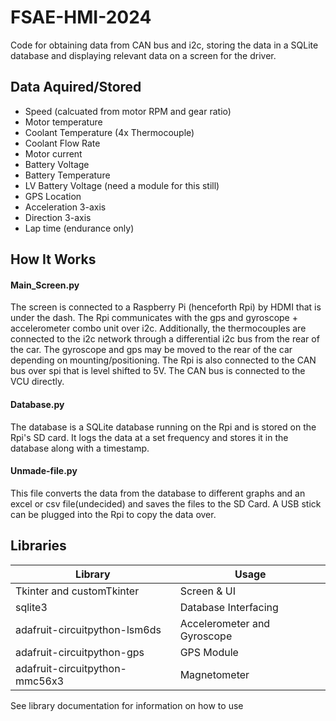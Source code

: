 # FSAE-HMI-2024
Code for obtaining data from CAN bus and i2c, storing the data in a SQLite database and displaying relevant data on a screen for the driver.

## Data Aquired/Stored
- Speed (calcuated from motor RPM and gear ratio)
- Motor temperature
- Coolant Temperature (4x Thermocouple)
- Coolant Flow Rate
- Motor current
- Battery Voltage
- Battery Temperature
- LV Battery Voltage (need a module for this still)
- GPS Location
- Acceleration 3-axis
- Direction 3-axis
- Lap time (endurance only)

## How It Works
#### Main_Screen.py
The screen is connected to a Raspberry Pi (henceforth Rpi) by HDMI that is under the dash. The Rpi communicates with the gps and gyroscope + accelerometer combo unit over i2c. Additionally, the thermocouples are connected to the i2c network through a differential i2c bus from the rear of the car. The gyroscope and gps may be moved to the rear of the car depending on mounting/positioning. The Rpi is also connected to the CAN bus over spi that is level shifted to 5V. The CAN bus is connected to the VCU directly.
#### Database.py
The database is a SQLite database running on the Rpi and is stored on the Rpi's SD card. It logs the data at a set frequency and stores it in the database along with a timestamp.
#### Unmade-file.py
This file converts the data from the database to different graphs and an excel or csv file(undecided) and saves the files to the SD Card. A USB stick can be plugged into the Rpi to copy the data over.

## Libraries
| Library | Usage |
|---------|-------|
|Tkinter and customTkinter | Screen & UI |
|sqlite3 | Database Interfacing |
|adafruit-circuitpython-lsm6ds | Accelerometer and Gyroscope |
|adafruit-circuitpython-gps | GPS Module |
|adafruit-circuitpython-mmc56x3 | Magnetometer |

See library documentation for information on how to use